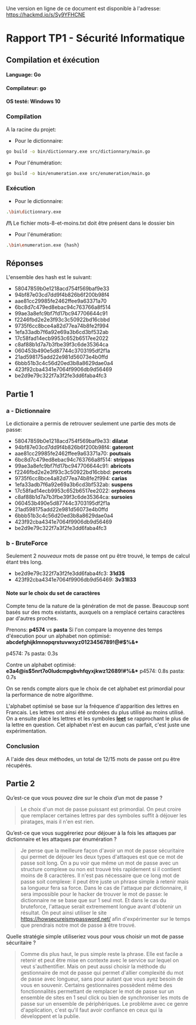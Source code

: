 Une version en ligne de ce document est disponible à l'adresse: https://hackmd.io/s/Sy9YFHCNE

# Rapport TP1 - Sécurité Informatique

## Compilation et éxécution

#### Language: Go
#### Compilateur: go
#### OS testé: Windows 10 

### Compilation

A la racine du projet: 

- Pour le dictionnaire: 
```bash
go build -o bin/dictionnary.exe src/dictionnary/main.go
```

- Pour l'énumération: 
```bash
go build -o bin/enumeration.exe src/enumeration/main.go
```

### Exécution

- Pour le dictionnaire: 
```bash
.\bin\dictionnary.exe
```
**/!\\** Le fichier mots-8-et-moins.txt doit être présent dans le dossier bin

- Pour l'énumération: 
```bash
.\bin\enumeration.exe {hash}
```

## Réponses

L'ensemble des hash est le suivant:

- 58047859b0e1218acd754f569baf9e33
- 94bf87e03cd7dd9f4b826b6f200b98f4
- aae81cc29985fe2462ffee9a63371a70
- 6bc8d7c479ed8ebac94c763766a8f514
- 99ae3a8efc9bf7fd17bc947706644c91
- f2246fbd2e2e3f93c3c50922bd16cbbd
- 9735f6cc8bce4a82d77ea74b8fe2f994
- 1efa33adb7f6a92e69a3b6cd3bf532ab
- 17c58fad14ecb9953c652b6517ee2022
- c8af88b1d7a7b3fbe39f3c6de35364ca
- 060453b490e5d87744c3703195df2f1a
- 21ad598175add22e981d56073e4b0ffd
- 6bbb51b3c4c56d20ed3b8a8629dae0a4
- 423f92cba4341e7064f9906db9d56469
- be2d9e79c322f7a3f2fe3dd6faba4fc3

## Partie 1
### a - Dictionnaire

Le dictionaire a permis de retrouver seulement une partie des mots de passe:

- 58047859b0e1218acd754f569baf9e33: **dilatat**
- 94bf87e03cd7dd9f4b826b6f200b98f4: **gateront**
- aae81cc29985fe2462ffee9a63371a70: **poutsais**
- 6bc8d7c479ed8ebac94c763766a8f514: **strippas**
- 99ae3a8efc9bf7fd17bc947706644c91: **abricots**
- f2246fbd2e2e3f93c3c50922bd16cbbd: **percets**
- 9735f6cc8bce4a82d77ea74b8fe2f994: **carias**
- 1efa33adb7f6a92e69a3b6cd3bf532ab: **suspens**
- 17c58fad14ecb9953c652b6517ee2022: **orpheons**
- c8af88b1d7a7b3fbe39f3c6de35364ca: **sursoies**
- 060453b490e5d87744c3703195df2f1a
- 21ad598175add22e981d56073e4b0ffd
- 6bbb51b3c4c56d20ed3b8a8629dae0a4
- 423f92cba4341e7064f9906db9d56469
- be2d9e79c322f7a3f2fe3dd6faba4fc3

### b - BruteForce

Seulement 2 *nouveaux* mots de passe ont pu être trouvé, le temps de calcul étant très long.

- be2d9e79c322f7a3f2fe3dd6faba4fc3: **31d3$**
- 423f92cba4341e7064f9906db9d56469: **3v31ll33**

#### Note sur le choix du set de caractères 
Compte tenu de la nature de la génération de mot de passe. Beaucoup sont basés sur des mots existants, auxquels on a remplacé certains caractères par d'autres proches.

Prenons: **p4574** vs **pasta**
Si l'on compare la moyenne des temps d'éxecution pour un alphabet non optimisé: **abcdefghijklmnopqrstuvwxyz0123456789!@#$%&\***

p4574: 7s
pasta: 0.3s

Contre un alphabet optimisé: **e3a4@is$5nrt7o0ludcmpgbvhfqyxjkwz12689!#%&\***
p4574: 0.8s
pasta: 0.7s

On se rends compte alors que le choix de cet alphabet est primordial pour la performance de notre algorithme.

L'alphabet optimisé se base sur la fréquence d'apparition des lettres en Francais. Les lettres ont ainsi été ordonées du plus utilisé au moins utilisé. On a ensuite placé les lettres et les symboles **[leet](https://fr.wikipedia.org/wiki/Leet_speak)** se rapprochant le plus de la lettre en question. Cet alphabet n'est en aucun cas parfait, c'est juste une expérimentation.



### Conclusion
A l'aide des deux méthodes, un total de 12/15 mots de passe ont pu être récupérés.

## Partie 2

Qu’est-ce que vous pouvez dire sur le choix d’un mot de passe ?
> Le choix d'un mot de passe puissant est primordial. On peut croire que remplacer certaines lettres par des symboles suffit à déjouer les piratages, mais il n'en est rien.

Qu’est-ce que vous suggéreriez pour déjouer à la fois les attaques par dictionnaire et les attaques par énumération ?
> Je pense que la meilleure façon d'avoir un mot de passe sécuritaire qui permet de déjouer les deux types d'attaques est que ce mot de passe soit long. On a pu voir que même un mot de passe avec un structure complexe ou non est trouvé très rapidement si il contient moins de 8 caractères.
Il n'est pas nécessaire que ce long mot de passe soit complexe: il peut être juste un phrase simple à retenir mais sa longueur fera sa force. 
Dans le cas de l'attaque par dictionnaire, il sera impossible pour le hacker de trouver le mot de passe: le dictionnaire ne se base que sur 1 seul mot.
Et dans le cas du bruteforce, l'attaque serait extremement longue avant d'obtenir un résultat.
On peut ainsi utiliser le site https://howsecureismypassword.net/ afin d'expérimenter sur le temps que prendrais notre mot de passe à être trouvé.

Quelle stratégie simple utiliseriez vous pour vous choisir un mot de passe sécuritaire ?
> Comme dis plus haut, le pus simple reste la phrase. Elle est facile a retenir et peut être mise en contexte avec le service sur lequel on veut s'authentifier. Mais on peut aussi choisir la méthode du gestionnaire de mot de passe qui permet d'allier complexité du mot de passe avec longueur, sans pour autant que vous ayez besoin de vous en souvenir. Certains gestionnaires possèdent même des fonctionnalités permettant de remplacer le mot de passe sur un ensemble de sites en 1 seul click ou bien de synchroniser les mots de passe sur un ensemble de périphériques. Le problème avec ce genre d'application, c'est qu'il faut avoir confiance en ceux qui la développent et la publie. 

